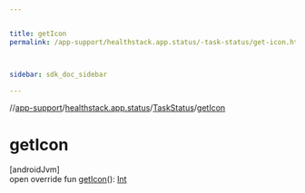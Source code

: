 ```yaml
---


title: getIcon
permalink: /app-support/healthstack.app.status/-task-status/get-icon.html



sidebar: sdk_doc_sidebar

---
```



//[app-support](/app-support.html)/[healthstack.app.status](../index.html)/[TaskStatus](index.html)/[getIcon](get-icon.html)



# getIcon



[androidJvm]\
open override fun [getIcon](get-icon.html)(): [Int](https://kotlinlang.org/api/latest/jvm/stdlib/kotlin/-int/index.html)






